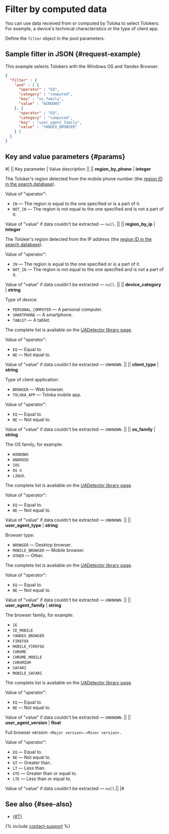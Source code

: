 # Filter by computed data

You can use data received from or computed by Toloka to select Tolokers. For example, a device's technical characteristics or the type of client app.

Define the `filter` object in the pool parameters.

## Sample filter in JSON {#request-example}

This example selects Tolokers with the Windows OS and Yandex Browser.

```json
{
  "filter" : {
    "and" : [ {
      "operator" : "EQ",
      "category" : "computed",
      "key" : "os_family",
      "value" : "WINDOWS"
    }, {
      "operator" : "EQ",
      "category" : "computed",
      "key" : "user_agent_family",
      "value" : "YANDEX_BROWSER"
    } ]
  }
}
```

## Key and value parameters {#params}

#|
|| Key parameter | Value description ||
|| **region_by_phone** | **integer**

The Toloker's region detected from the mobile phone number (the [region ID in the search database](regions.md)).

Value of "operator":

- `IN` — The region is equal to the one specified or is a part of it.
- `NOT_IN` — The region is not equal to the one specified and is not a part of it.

Value of "value" if data couldn't be extracted — `null`. ||
|| **region_by_ip** | **integer**

The Toloker's region detected from the IP address (the [region ID in the search database](regions.md)).

Value of "operator":

- `IN` — The region is equal to the one specified or is a part of it.
- `NOT_IN` — The region is not equal to the one specified and is not a part of it.

Value of "value" if data couldn't be extracted — `null`. ||
|| **device_category** | **string**

Type of device:

- `PERSONAL_COMPUTER` — A personal computer.
- `SMARTPHONE` — A smartphone.
- `TABLET` — A tablet.

The complete list is available on the [UADetector library page](http://uadetector.sourceforge.net/modules/uadetector-core/apidocs/net/sf/uadetector/ReadableDeviceCategory.Category.html).

Value of "operator":

- `EQ` — Equal to.
- `NE` — Not equal to.

Value of "value" if data couldn't be extracted — `UNKNOWN`. ||
|| **client_type** | **string**

Type of client application:

- `BROWSER` — Web browser.
- `TOLOKA_APP` — Toloka mobile app.

Value of "operator":

- `EQ` — Equal to.
- `NE` — Not equal to.

Value of "value" if data couldn't be extracted — `UNKNOWN`. ||
|| **os_family** | **string**

The OS family, for example:

- `WINDOWS`
- `ANDROID`
- `IOS`
- `OS X`
- `LINUX`.

The complete list is available on the [UADetector library page](http://uadetector.sourceforge.net/modules/uadetector-core/apidocs/net/sf/uadetector/OperatingSystemFamily.html).

Value of "operator":

- `EQ` — Equal to.
- `NE` — Not equal to.

Value of "value" if data couldn't be extracted — `UNKNOWN`. ||
|| **user_agent_type** | **string**

Browser type:

- `BROWSER` — Desktop browser.
- `MOBILE_BROWSER` — Mobile browser.
- `OTHER` — Other.

The complete list is available on the [UADetector library page](http://uadetector.sourceforge.net/modules/uadetector-core/apidocs/net/sf/uadetector/UserAgentType.html).

Value of "operator":

- `EQ` — Equal to.
- `NE` — Not equal to.

Value of "value" if data couldn't be extracted — `UNKNOWN`. ||
|| **user_agent_family** | **string**

The browser family, for example:

- `IE`
- `IE_MOBILE`
- `YANDEX_BROWSER`
- `FIREFOX`
- `MOBILE_FIREFOX`
- `CHROME`
- `CHROME_MOBILE`
- `CHROMIUM`
- `SAFARI`
- `MOBILE_SAFARI`

The complete list is available on the [UADetector library page](http://uadetector.sourceforge.net/modules/uadetector-core/apidocs/net/sf/uadetector/UserAgentFamily.html).

Value of "operator":

- `EQ` — Equal to.
- `NE` — Not equal to.

Value of "value" if data couldn't be extracted — `UNKNOWN`. ||
|| **user_agent_version** | **float**

Full browser version: `<Major version>.<Minor version>.`

Value of "operator":

- `EQ` — Equal to.
- `NE` — Not equal to.
- `GT` — Greater than.
- `LT` — Less than.
- `GTE` — Greater than or equal to.
- `LTE` — Less than or equal to.

Value of "value" if data couldn't be extracted — `null`.||
|#

## See also {#see-also}

- [{#T}](../../guide/concepts/filters.md)

{% include [contact-support](../../guide/_includes/contact-support.md) %}